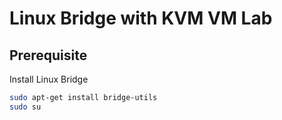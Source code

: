 # Linux Bridge with KVM VM Lab

## Prerequisite

Install Linux Bridge

```bash
sudo apt-get install bridge-utils
sudo su
```